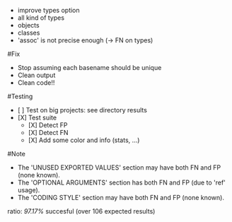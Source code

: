- improve types option
- all kind of types
- objects
- classes
- 'assoc' is not precise enough (-> FN on types)

#Fix
- Stop assuming each basename should be unique
- Clean output
- Clean code!!


#Testing
- \[ \] Test on big projects: see directory results
- \[X\] Test suite
	+ \[X\] Detect FP
	+ \[X\] Detect FN
	+ \[X\] Add some color and info (stats, ...)


#Note
- The 'UNUSED EXPORTED VALUES' section may have both FN and FP (none known).
- The 'OPTIONAL ARGUMENTS' section has both FN and FP (due to 'ref' usage).
- The 'CODING STYLE' section may have both FN and FP (none known).

ratio: *97.17%* succesful (over 106 expected results)
